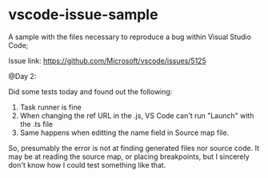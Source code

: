 # vscode-issue-sample
A sample with the files necessary to reproduce a bug within Visual Studio Code;

Issue link: https://github.com/Microsoft/vscode/issues/5125

@Day 2:

Did some tests today and found out the following:

1. Task runner is fine
2. When changing the ref URL in the .js, VS Code can't run "Launch" with the .ts file
3. Same happens when editting the name field in Source map file.

So, presumably the error is not at finding generated files nor source code. It may be at reading the source map, or placing breakpoints, but I sincerely don't know how I could test something like that. 
